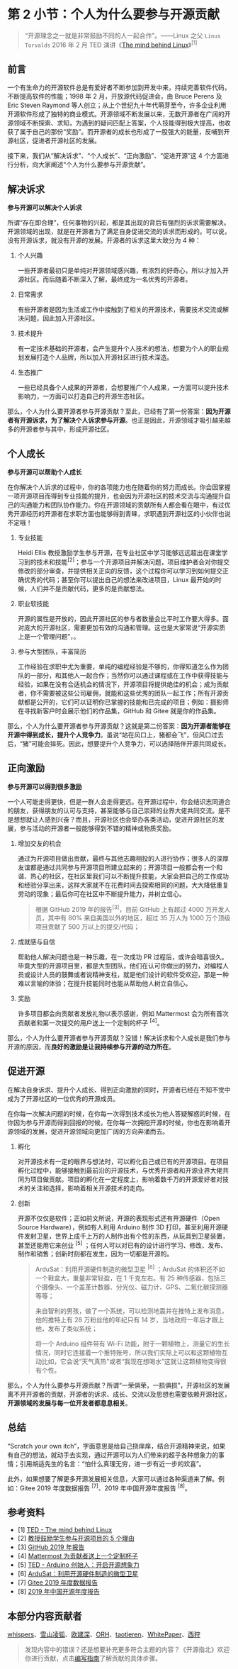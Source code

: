 # 第 2 小节：个人为什么要参与开源贡献
>“开源理念之一就是非常鼓励不同的人一起合作”。——Linux 之父 `Linus Torvalds` 2016 年 2 月 TED 演讲《[The mind behind Linux](https://www.bilibili.com/video/BV1Cs411z73j)》<sup>[1]</sup>

## 前言

一个有生命力的开源软件总是有爱好者不断参加到开发中来，持续完善软件代码，不断提高软件的性能；1998 年 2 月，开放源代码促进会，由 Bruce Perens 及 Eric Steven Raymond 等人创立；从上个世纪九十年代萌芽至今，许多企业利用开源软件形成了独特的商业模式。开源领域不断发展以来，无数开源者在广阔的开源领域不断探索、求知，为遇到的疑问匹配上答案，个人技能得到极大提高，也收获了属于自己的那份“奖励”。而开源者的成长也形成了一股强大的能量，反哺到开源社区，促进者开源社区的发展。

接下来，我们从“解决诉求”、“个人成长”、“正向激励”、“促进开源”这 4 个方面进行分析，向大家阐述“个人为什么要参与开源贡献”。

## 解决诉求

**参与开源可以解决个人诉求**

所谓“存在即合理”，任何事物的兴起，都是其出现的背后有强烈的诉求需要解决。开源领域的出现，就是在开源者为了满足自身促进交流的诉求而形成的。可以说，没有开源诉求，就没有开源的发展。开源者的诉求这里大致分为 4 种：

1. 个人兴趣

   一些开源者最初只是单纯对开源领域感兴趣，有浓烈的好奇心，所以才加入开源社区。而后随着不断深入了解，最终成为一名优秀的开源者。

2. 日常需求

   有些开源者是因为生活或工作中接触到了相关的开源技术，需要技术交流或解决问题，因此加入开源社区。

3. 技术提升

   有一定技术基础的开源者，会产生提升个人技术的想法，想要为个人的职业规划发展打造个人品牌，所以加入开源社区进行技术深造。

4. 生态推广

   一些已经具备个人成果的开源者，会想要推广个人成果，一方面可以提升技术影响力，一方面可以打造自己的开源生态社区。

那么，个人为什么要开源者参与开源贡献？至此，已经有了第一份答案：**因为开源者有开源诉求，为了解决个人诉求参与开源**。也正是因此，开源领域才吸引越来越多的开源者参与其中，形成开源社区。

## 个人成长

**参与开源可以帮助个人成长**

在你解决个人诉求的过程中，你的各项能力也在随着你的努力而成长。你会因掌握一项开源项目而得到专业技能的提升，也会因为开源社区的技术交流与沟通提升自己的沟通能力和团队协作能力。你在开源领域的贡献所有人都会看在眼中，有过优秀开源经历的开源者在求职方面也能够得到青睐，求职遇到开源社区的小伙伴也说不定哦！

1. 专业技能

   Heidi Ellis 教授激励学生参与开源，在专业社区中学习能够远远超出在课堂学习到的技术和技能<sup>[2]</sup>；参与一个开源项目并解决问题，项目维护者会对你提交修改的部分审查，并提供相关正向的反馈，这个过程你可以学习到如何提交正确优秀的代码；甚至你可以提出自己的想法来改进项目，Linux 最开始的时候，人们并不是贡献代码，更多的是贡献想法。

2. 职业软技能

   开源的属性是开放的，因此开源社区的参与者数量会比平时工作要大得多。面对庞大的开源社区，需要更加有效的沟通和管理。这也是大家常说“开源实质上是一个管理问题”，。
   
3. 参与大型团队，丰富简历

   工作经验在求职中尤为重要，单纯的编程经验是不够的，你得知道怎么作为团队的一部分，和其他人一起合作；当然你可以通过课程或在工作中获得技能与经验，如果在没有合适机会的情况下，开源项目将提供绝佳的机会；成为贡献者，你不需要被这些公司雇佣，就能和这些优秀的团队一起工作；所有开源贡献都是公开的，它们可以证明你已掌握的技能和已完成的项目；例如：摄影师在寻找新客户时会展示他们的作品集，GitHub 和 Gitee 就是你的作品集。

那么，个人为什么要开源者参与开源贡献？这就是第二份答案：**因为开源者能够在开源中得到成长，提升个人竞争力**。虽说“站在风口上，猪都会飞”，但风口过去后，“猪”可能会摔死。因此，想要提升个人竞争力，可以选择陪伴开源共同成长。

## 正向激励

**参与开源可以得到很多激励**

一个人可能走得更快，但是一群人会走得更远。在开源过程中，你会结识志同道合的朋友，获得朋友的认可与支持，甚至能够与自己崇拜的业界大佬共同交流。是不是想想就让人感到兴奋？而且，开源社区也会举办各类活动，促进开源社区的发展，参与活动的开源者一般能够得到不错的精神或物质奖励。

1. 增加交友的机会

   通过为开源项目做出贡献，最终与其他志趣相投的人进行协作；很多人的深厚友谊都是通过共同参与开源项目所建立起来的；开源项目一般都会有一个和谐、热心的社区，在社区里我们可以不断提升技能，大家会把自己的工作成功和经验分享出来，这样大家就不在花费时间去探索相同的问题，大大降低重复劳动的现象；最后你可在社区中不断提升能力，并树立信心。

   > 根据 GitHub 2019 年的报告<sup>[3]</sup>，目前 GitHub 上有超过 4000 万开发人员，其中有 80% 来自美国以外的地区，超过 35 万人为 1000 万个顶级项目贡献了 500 万以上的提交/代码；

2. 成就感与自信

   帮助他人解决问题也是一种乐趣，在一次成功 PR 过程后，或许会暗喜很久。毕竟大型的开源项目里，都是大型团队，他们在认可你做出的努力，对编程人员或设计人员的鼓舞或者说精神支柱，就是他们设计的软件受欢迎，那是一种难以言喻的体验；在提升技能同时也能从帮助他人树立自信心。

3. 奖励

   许多项目都会向贡献者发放礼物以表示感谢，例如 Mattermost 会为所有首次贡献者和第一次提交的用户送上一个定制的杯子 <sup>[4]</sup>。

那么，个人为什么要开源者参与开源贡献？没错！解决诉求和个人成长是我们参与开源的原因，而**良好的激励是让我持续参与开源的动力所在**。

## 促进开源

在解决自身诉求、提升个人成长、得到正向激励的同时，开源者已经在不知不觉中成为了开源社区的一位优秀的开源成员。

在你每一次解决问题的时候，在你每一次得到技术成长为他人答疑解惑的时候，在你因为参与开源而得到回报的时候，在你每一次拥抱开源的时候，你也在影响着开源领域的发展，促进开源领域向更加广阔的方向奔涌而去。

1. 孵化

   对开源技术有一定的眼界与想法时，可以孵化自己或已有的开源项目。在项目孵化过程中，能够接触到最前沿的开源技术，与优秀开源者和开源业界大佬共同为项目做贡献。项目的孵化在一定程度上，影响着数千万的开源爱好者对技术的关注和选择，影响着相关开源技术的走向。

2. 创新

   开源不仅仅是软件；正如前文所说，开源的表现形式还有开源硬件（Open Source Hardware），例如有人利用 Arduino 制作 3D 打印，甚至利用开源硬件发射卫星，世界上成千上万的人制作出有个性的东西，从玩具到卫星装置，甚至还能用它来创业 <sup>[5]</sup> ；任何人可以对已有的设计进行学习、修改、发布、制作和销售；创新时刻都在发生，因为一切都是开源的。

   > ArduSat：利用开源硬件制造的微型卫星 <sup>[6]</sup> ；ArduSat 的体积还不如一个鞋盒大，重量非常轻盈，在 1 千克左右。有 25 种传感器，包括三个摄像头、一个盖革计数器、分光仪、磁力计、GPS、二氧化碳探测器等等；
   >
   > 来自智利的男孩，做了一个系统，可以检测地震并在推特上发布消息，他的推特上有 28 万粉丝他的年纪只有 14 岁，当地政府一年后才跟上他，发布了类似系统；
   >
   > 将一个 Arduino 组件带有 Wi-Fi 功能，附于一颗植物上，测量它的生长情况，同时它连接着一个推特账号，所以我们实际上可以和这颗植物互动比如，它会说“天气真热”或者“我现在想喝水”这就让这颗植物变得很有个性。

那么，个人为什么要参与开源贡献？所谓“一荣俱荣，一损俱损”，开源社区的发展离不开开源者的贡献，开源者的诉求、成长、交流以及思想也需要依赖开源社区，**开源领域的发展与每一位开发者都息息相关**。

## 总结

“Scratch your own itch”，字面意思是给自己挠痒痒，结合开源精神来说，如果有自己的想法，就动手去实现，通过开源可以为人们带来的超乎各种想象力的事情；引用胡适先生的名言：“怕什么真理无穷，进一步有近一步的欢喜”。

此外，如果想要了解更多开源发展相关信息，大家可以通过各种渠道来了解。例如：Gitee 2019 年度数据报告 <sup>[7]</sup>、2019 年中国开源年度报告 <sup>[8]</sup>。

## 参考资料

- [1] [TED - The mind behind Linux](https://www.ted.com/talks/linus_torvalds_the_mind_behind_linux)
- [2] [教授鼓励学生参与开源项目的 5 个理由](https://opensource.com/education/16/8/5-reasons-student-involvement-open-source)
- [3] [GitHub 2019 年报告](https://octoverse.github.com/)
- [4] [Mattermost 为贡献者送上一个定制杯子](https://forum.mattermost.org/t/limited-edition-mattermost-mugs/143)
- [5] [TED - Arduino 创始人：开启开源想象力](https://www.ted.com/talks/massimo_banzi_how_arduino_is_open_sourcing_imagination/transcript?language=zh-cn)
- [6] [ArduSat：利用开源硬件制造的微型卫星](https://www.oschina.net/news/30306/ardusat)
- [7] [Gitee 2019 年度数据报告](https://oschina.gitee.io/gitee-2019-annual-report/?utm_source=osc_news)
- [8] [2019 年中国开源年度报告](https://www.oschina.net/feed/ad5cf552766f80930a1c1287a10e7be0)

## 本部分内容贡献者

[whispers](https://gitee.com/whispersd)、[雪山凌狐](https://gitee.com/xueshanlinghu)、[欧建深](https://gitee.com/oujianshen)、[ORH](https://gitee.com/orh)、[taotieren](https://gitee.com/taotieren)、[WhitePaper](https://gitee.com/whitepaper233)、[西狩](https://gitee.com/lihuimingxs)

> 发现内容中的错误？还是想要补充更多符合主题的内容？《开源指北》欢迎你进行贡献，点击[编写指南](./../编写指南.md)了解贡献的具体步骤。